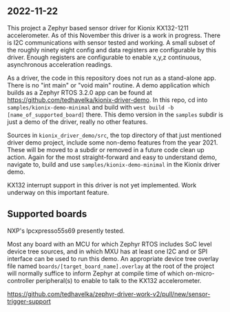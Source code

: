 ## 2022-11-22

This project a Zephyr based sensor driver for Kionix KX132-1211 accelerometer.  As of this November this driver is a work in progress.  There is I2C communications with sensor tested and working.  A small subset of the roughly ninety eight config and data registers are configurable by this driver.  Enough registers are configurable to enable x,y,z continuous, asynchronous acceleration readings.

As a driver, the code in this repository does not run as a stand-alone app.  There is no "int main" or "void main" routine.  A demo application which builds as a Zephyr RTOS 3.2.0 app can be found at https://github.com/tedhavelka/kionix-driver-demo.  In this repo, cd into `samples/kionix-demo-minimal` and build with `west build -b [name_of_supported_board]` there.  This demo version in the `samples` subdir is just a demo of the driver, really no other features.

Sources in `kionix_driver_demo/src`, the top directory of that just mentioned driver demo project, include some non-demo features from the year 2021.  These will be moved to a subdir or removed in a future code clean up action.  Again for the most straight-forward and easy to understand demo, navigate to, build and use `samples/kionix-demo-minimal` in the Kionix driver demo.
 
KX132 interrupt support in this driver is not yet implemented.  Work underway on this important feature.


## Supported boards

NXP's lpcxpresso55s69 presently tested.

Most any board with an MCU for which Zephyr RTOS includes SoC level device tree sources, and in which MXU has at least one I2C and or SPI interface can be used to run this demo.  An appropriate device tree overlay file named `boards/[target_board_name].overlay` at the root of the project will normally suffice to inform Zephyr at compile time of which on-micro-controller peripheral(s) to enable to talk to the KX132 accelerometer.

https://github.com/tedhavelka/zephyr-driver-work-v2/pull/new/sensor-trigger-support

